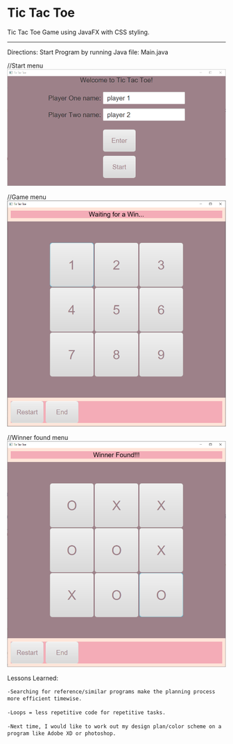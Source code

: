 # Tic Tac Toe
 Tic Tac Toe Game using JavaFX with CSS styling.
 
 ---------------------------------------------------------
 
 Directions: Start Program by running Java file: Main.java
 
 //Start menu
 ![Tic Tac Toe Game starting screen](src/images/screenShots/firstPG.PNG)
 
 //Game menu
 ![Tic Tac Toe Game starting screen](src/images/screenShots/secondPG.PNG)
 
//Winner found menu
![Tic Tac Toe Game starting screen](src/images/screenShots/thirdPG.PNG)

Lessons Learned:

    -Searching for reference/similar programs make the planning process more efficient timewise.
 
    -Loops = less repetitive code for repetitive tasks. 
 
    -Next time, I would like to work out my design plan/color scheme on a program like Adobe XD or photoshop. 
